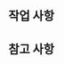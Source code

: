 <!--
EXTRA는 문서 관련 작업이나 잡무에 사용하는 템플릿입니다!
제목 형식 >>  [EXTRA] : {작업할 내용}
ex) [EXTRA] : 프로젝트 FE md 파일 수정

만들고 BACK, FRONT, etc 중 하나의 라벨을 붙여주세요!
라벨은 작성칸 아래 LABEL 항목에 있습니다!
담당자 지정은 본인으로 해주세요!
사진 등을 첨부하면 더 이해하기 쉽습니다!
-->

## 작업 사항
<!-- 발생한 ERROR를 올려주세요.
사진이 있으면 더 좋습니다 -->

## 참고 사항
<!-- 어떤 작업을 하다가 문제가 발생했는지 Comment -->
